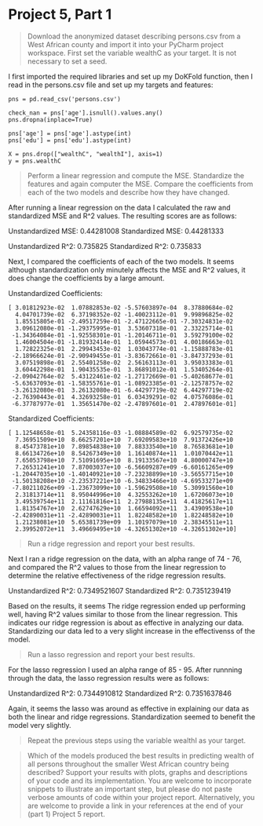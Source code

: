 # Project 5, Part 1

> Download the anonymized dataset describing persons.csv from a West African county and import it into your PyCharm project workspace. First set the variable wealthC as your target. It is not necessary to set a seed.

I first imported the required libraries and set up my DoKFold function, then I read in the persons.csv file and set up my targets and features:

```
pns = pd.read_csv('persons.csv')

check_nan = pns['age'].isnull().values.any()
pns.dropna(inplace=True)

pns['age'] = pns['age'].astype(int)
pns['edu'] = pns['edu'].astype(int)

X = pns.drop(["wealthC", "wealthI"], axis=1)
y = pns.wealthC
```

> Perform a linear regression and compute the MSE. Standardize the features and again computer the MSE. Compare the coefficients from each of the two models and describe how they have changed.

After running a linear regression on the data I calculated the raw and standardized MSE and R^2 values. The resulting scores are as follows:

Unstandardized MSE: 0.44281008
Standardized MSE:   0.44281333

Unstandardized R^2: 0.735825
Standardized R^2:   0.735833

Next, I compared the coefficients of each of the two models. It seems although standardization only minutely affects the MSE and R^2 values, it does change the coefficients by a large amount.

Unstandardized Coefficients:
```
[ 3.01812923e-02  1.07882853e-02 -5.57603897e-04  8.37880684e-02
  4.04701739e-02  6.37198352e-02 -1.40023112e-01  9.99896825e-02
  1.85515805e-01 -2.49517259e-01 -2.47122665e-01 -7.30324831e-02
  3.09612080e-01 -1.29375995e-01  3.53607318e-01  2.33225714e-01
 -1.34364084e-01 -1.92558301e-01 -1.20146711e-01  3.59279100e-02
  1.46004504e-01 -1.81932414e-01  1.05944573e-01  4.00186663e-01
  1.72822325e-01  2.29943453e-02  1.03043774e-01 -1.15888783e-01
 -2.18966624e-01 -2.90949455e-01 -3.83672661e-01 -3.84737293e-01
  3.07519898e-01  2.55401258e-02  2.56163113e-01  3.95033383e-01
  3.60442298e-01  1.90435535e-01  3.86891012e-01  1.53405264e-01
 -2.09042764e-02  5.43122461e-02 -1.27172669e-01 -5.40268677e-01
 -5.63637093e-01 -1.58355761e-01 -1.08923385e-01 -2.12578757e-02
 -3.26132080e-01  3.26132080e-01 -6.44297719e-02  6.44297719e-02
 -2.76390443e-01  4.32693258e-01  6.03439291e-02  4.07576086e-01
 -6.37787977e-01  1.35651470e-02 -2.47897601e-01  2.47897601e-01]
 ```

Standardized Coefficients:
```
[ 1.12548658e-01  5.24358116e-03 -1.08884589e-02  6.92579735e-02
  7.36951509e+10  8.66257201e+10  7.69209583e+10  7.91372426e+10
  8.45473781e+10  7.89854838e+10  7.88333540e+10  8.76583681e+10
  8.66134726e+10  8.54267349e+10  1.16140874e+11  1.01070442e+11
  7.65053798e+10  7.51091695e+10  8.19133567e+10  4.80000747e+10
  7.26531241e+10  7.87003037e+10 -6.56609287e+09 -6.60161265e+09
 -1.20447035e+10 -1.40140921e+10 -7.23238899e+10 -3.56557715e+10
 -1.50138208e+10 -2.23537221e+10 -6.34833466e+10 -4.69533271e+09
 -7.80211026e+09 -1.23673099e+10 -1.59629508e+10  5.30991560e+10
  2.31813714e+11  8.95044996e+10  4.32553262e+10  1.67206073e+10
  3.49539754e+11  2.11161816e+11  2.27988135e+11  4.41825617e+11
  1.81354767e+10  2.62747629e+10  1.66594092e+11  3.43909538e+10
 -2.42890031e+11 -2.42890031e+11  1.82248582e+10  1.82248582e+10
  1.21238081e+10  5.65381739e+09  1.10197079e+10  2.38345511e+11
  2.39952072e+11  3.49669495e+10 -4.32651302e+10 -4.32651302e+10]
```


> Run a ridge regression and report your best results.

Next I ran a ridge regression on the data, with an alpha range of 74 - 76, and compared the R^2 values to those from the linear regression to determine the relative effectiveness of the ridge regression results.

Unstandardized R^2: 0.7349521607
Standardized R^2:   0.7351239419

Based on the results, it seems The ridge regression ended up performing well, having R^2 values similar to those from the linear regression. This indicates our ridge regression is about as effective in analyzing our data. Standardizing our data led to a very slight increase in the effectivenss of the model.


> Run a lasso regression and report your best results.

For the lasso regression I used an alpha range of 85 - 95. After runnning through the data, the lasso regression results were as follows:

Unstandardized R^2: 0.7344910812
Standardized R^2:   0.7351637846

Again, it seems the lasso was around as effective in explaining our data as both the linear and ridge regressions. Standardization seemed to benefit the model very slightly.


> Repeat the previous steps using the variable wealthI as your target.






> Which of the models produced the best results in predicting wealth of all persons throughout the smaller West African country being described? Support your results with plots, graphs and descriptions of your code and its implementation. You are welcome to incorporate snippets to illustrate an important step, but please do not paste verbose amounts of code within your project report. Alternatively, you are welcome to provide a link in your references at the end of your (part 1) Project 5 report.


















